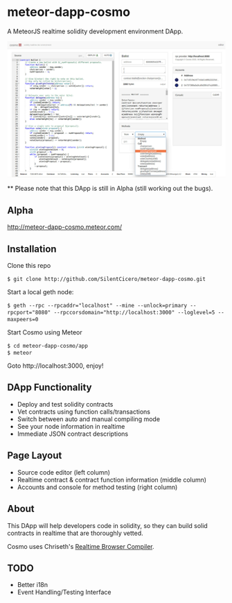 # meteor-dapp-cosmo
A MeteorJS realtime solidity development environment DApp.

<img src="app/public/images/screen.jpg" />

** Please note that this DApp is still in Alpha (still working out the bugs).

## <a name="hosted"></a> Alpha

http://meteor-dapp-cosmo.meteor.com/

## <a name="installation"></a> Installation

Clone this repo

    $ git clone http://github.com/SilentCicero/meteor-dapp-cosmo.git

Start a local geth node:

    $ geth --rpc --rpcaddr="localhost" --mine --unlock=primary --rpcport="8080" --rpccorsdomain="http://localhost:3000" --loglevel=5 --maxpeers=0

Start Cosmo using Meteor

    $ cd meteor-dapp-cosmo/app
    $ meteor

Goto http://localhost:3000, enjoy!

## <a name="functionality"></a> DApp Functionality
- Deploy and test solidity contracts
- Vet contracts using function calls/transactions
- Switch between auto and manual compiling mode
- See your node information in realtime
- Immediate JSON contract descriptions

## <a name="layout"></a> Page Layout
- Source code editor (left column)
- Realtime contract & contract function information (middle column)
- Accounts and console for method testing (right column)

## <a name="about"></a> About

This DApp will help developers code in solidity, so they can build solid contracts in realtime that are thoroughly vetted.

Cosmo uses Chriseth's <a href="http://chriseth.github.io/cpp-ethereum/">Realtime Browser Compiler</a>.

## <a name="todo"></a> TODO
- Better i18n
- Event Handling/Testing Interface